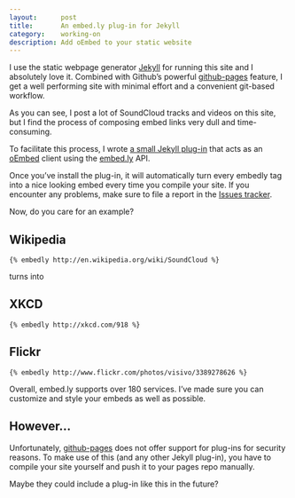 ```yaml
---
layout:      post
title:       An embed.ly plug-in for Jekyll
category:    working-on
description: Add oEmbed to your static website
---
```


I use the static webpage generator [Jekyll][jekyll] for running this site and
I absolutely love it.
Combined with Github’s powerful [github-pages][gh-pages] feature, I get a well
performing site with minimal effort and a convenient git-based workflow.

As you can see, I post a lot of SoundCloud tracks and videos on this site, but
I find the process of composing embed links very dull and time-consuming.

To facilitate this process, I wrote [a small Jekyll plug-in][plug-in] that
acts as an [oEmbed][oembed] client using the [embed.ly][embedly] API.

Once you’ve install the plug-in, it will automatically turn every embedly tag
into a nice looking embed every time you compile your site.
If you encounter any problems, make sure
to file a report in the [Issues tracker][issues].

Now, do you care for an example?

## Wikipedia

<pre><code>{<!---->% embedly http://en.wikipedia.org/wiki/SoundCloud %}</code></pre>

turns into

<div class="embed" data-url="http://en.wikipedia.org/wiki/SoundCloud"></div>

## XKCD

<pre><code>{<!---->% embedly http://xkcd.com/918 %}</code></pre>

<div class="embed" data-url="http://xkcd.com/918/"></div>

## Flickr

<pre><code>{<!---->% embedly http://www.flickr.com/photos/visivo/3389278626 %}</code></pre>

<div class="embed" data-url="http://www.flickr.com/photos/visivo/3389278626"></div>

Overall, embed.ly supports over 180 services. I’ve made sure you can customize
and style your embeds as well as possible.

## However…

Unfortunately, [github-pages][gh-pages] does not offer support for plug-ins
for security reasons. To make use of this (and any other Jekyll plug-in), you
have to compile your site yourself and push it to your pages repo manually.

Maybe they could include a plug-in like this in the future?

[jekyll]:   https://github.com/mojombo/jekyll
[oembed]:   http://oembed.com
[embedly]:  http://embed.ly
[plug-in]:  https://github.com/robb/jekyll-embedly-client
[gh-pages]: http://pages.github.com
[issues]:   https://github.com/robb/jekyll-embedly-client/issues
